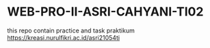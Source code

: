 # WEB-PRO-II-ASRI-CAHYANI-TI02
this repo contain practice and task praktikum
https://kreasi.nurulfikri.ac.id/asri21054ti
